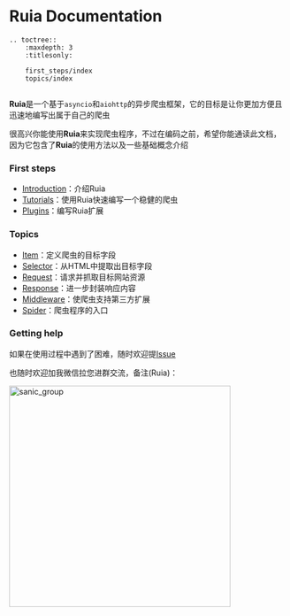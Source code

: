 # Ruia Documentation

```eval_rst
.. toctree::
    :maxdepth: 3
    :titlesonly:
    
    first_steps/index
    topics/index
    
```

**Ruia**是一个基于`asyncio`和`aiohttp`的异步爬虫框架，它的目标是让你更加方便且迅速地编写出属于自己的爬虫

很高兴你能使用**Ruia**来实现爬虫程序，不过在编码之前，希望你能通读此文档，因为它包含了**Ruia**的使用方法以及一些基础概念介绍

### First steps

- [Introduction](./first_steps/introduction.md)：介绍Ruia
- [Tutorials](./first_steps/tutorials.md)：使用Ruia快速编写一个稳健的爬虫
- [Plugins](./first_steps/plugins.md)：编写Ruia扩展

### Topics

- [Item](./topics/item.md)：定义爬虫的目标字段
- [Selector](./topics/selector.md)：从HTML中提取出目标字段
- [Request](./topics/request.md)：请求并抓取目标网站资源
- [Response](./topics/response.md)：进一步封装响应内容
- [Middleware](./topics/middleware.md)：使爬虫支持第三方扩展
- [Spider](./topics/spider.md)：爬虫程序的入口

### Getting help

如果在使用过程中遇到了困难，随时欢迎提[Issue](https://github.com/howie6879/Ruia/issues)

也随时欢迎加我微信拉您进群交流，备注(Ruia)：

<img src="https://ws1.sinaimg.cn/large/007i3XCUgy1fw0077yyf5j30dw0dwwen.jpg" width = "400" height = "400" alt="sanic_group" align=center />